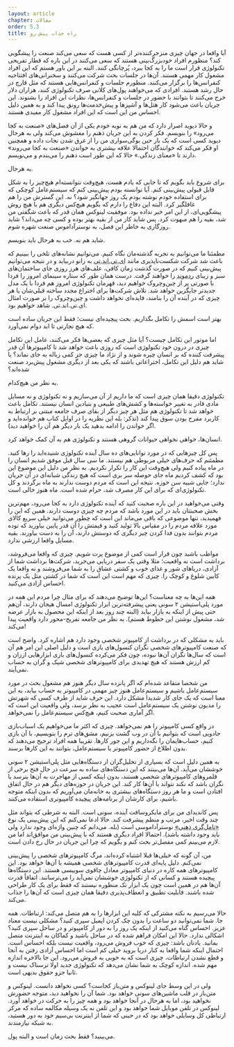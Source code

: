 ```yaml
---
layout: article
chapter: مقالات
order: 5.3
title: راه جذاب پیش رو
---
```




آیا واقعا در جهان چیزی منزجرکننده‌تر از کسی هست که سعی می‌کند صنعت را پیشگویی کند؟ منظورم افراد خودبزرگ‌بینی هستند که سعی می‌کنند در این باره که قطار تفریحی تکنولوژی قرار است ما را به کجا ببرد، پُرچانگی کنند. البته بر این باور هستم که این افراد مشغول کار مهمی هستند. آن‌ها در جلسات بحث شرکت می‌کنند و سخنرانی‌های افتتاحیه کنفرانس‌ها را برگزار می‌کنند. منظورم جلسات و کنفرانس‌هایی هستند که مثل قارچ در حال رشد هستند. افرادی که می‌خواهند پول‌های کلانی صرف تکنولوژی کنند، هزاران دلار خرج می‌کنند تا بتوانند با حضور در جلسات و کنفرانس‌ها، نظرات این افراد را بشنوند. این جریان باعث می‌شود کار هتل‌ها و آشپزها و پیش‌خدمت‌ها رونق پیدا کند و به همین دلیل احساس من این است که این افراد مشغول کار مفیدی هستند.

و حالا دیوید اصرار دارد که من هم به نوبه خودم یکی از آن فصل‌های «صنعت به کجا می‌رود» را بنویسم. فکر کردن به این جریان ذهنم را مغشوش می‌کند ولی به هرحال دیوید کسی است که یک بار حین بوگی‌سواری من را از غرق شدن نجات داده و همچنین او فکر می‌کند که خوانندگان احتمالا علاقه بیشتری به خواندن «صنعت به کجا می‌روند» دارند تا «معنای زندگی.» حالا که این طور است دهنم را می‌بندم و می‌نویسم.

به هرحال.

برای شروع باید بگویم که تا جایی که یادم هست، هیچ‌وقت نتوانسته‌ام هیچ‌چیز را به شکل قابل قبولی پیش‌بینی کنم. آیا توانسته بودم پیش‌بینی کنم که سیستم‌عامل کوچکی که برای استفاده خودم نوشته بودم یک روز جهانگیر شود؟ نه. این گسترش من را هم غافلگیر کرد. البته این دفاع را دارم که بگویم هیچ‌کس دیگری هم با هیچ روش پیشگویی‌ای، از این امر خبر نداده بود. موفقیت لینوکس همان قدر که باعث شگفتی من شد، بقیه را هم مبهوت کرد. پس شاید کار من از بقیه بهتر بوده و کسی چه می‌داند؟ شاید روزگاری به خاطر این فصل، به نوسترآداموس صنعت شهره شوم.

شاید هم نه. خب به هرحال باید بنویسم.

مطمئنا ما می‌توانیم به تجربه گذشته‌مان نگاه کنیم. می‌توانیم نشانه‌های تلخی را ببینیم که باعث شد شرکت شکست‌ناپذیری مانند <abbr title="AT&T">ای.تی.اند.تی</abbr > به زانو دربیاید و در نتیجه می‌توانیم پیش‌بینی کنیم که در صورت گذشت زمان کافی، علف‌های هرز روزی جای ساختمان‌های سبز و زیبای <abbr title="Redmond - مقر اصلی شرکت مایکروسافت">ردموند</abbr > را خواهند گرفت. درست همان طور که ستاره سینمای امروز را فردا با صورتی پر از چین‌و‌چروک خواهیم دید، قهرمان تکنولوژی امروز هم فردا با یک مدل جدیدتر جایگزین خواهد شد. تلاش شرکت‌ها برای اختراع مجدد ساخته قبلی‌شان یا هر چیزی که در آینده آن را بنامند، فایده‌ای نخواهد داشت و چین‌وچروک را بر صورت امثال ای.تی.اند.تی. شاهد خواهیم بود.

بهتر است اسمش را تکامل بگذاریم. بحث پیچیده‌ای نیست؛ فقط این جریان ساده است که هیچ تجارتی تا ابد دوام نمی‌آورد.

اما موتور این تکامل چیست؟‌ آیا مثل چیزی که بعضی‌ها فکر می‌کنند، عامل این تکامل چیزی در درون خود تکنولوژی است که روزی باعث خواهد شد تا کامپیوترها آن قدر پیشرفت کننده که بر انسان چیره شوند و از نژاد ما چیزی جز کمی زباله به جای نماند؟ یا شاید هم دلیل این تکامل، اختراعاتی باشند که یکی بعد از دیگری مشغول پیش‌برد صنعت شده‌اند؟

به نظر من هیچ‌کدام.

تکنولوژی دقیقا همان چیزی است که ما داریم از آن می‌سازیم و نه تکنولوژی و نه مسایل مادی قادر به تغییر خواسته‌ها و کشش‌های طبیعی و بنیادین انسان نیستند. تکامل باعث خواهد شد تا تکنولوژی هم مثل هر چیز دیگر از بقای صرف جامعه مبتنی بر ارتباط به کاربرد مفرح بودن سوق پیدا کند (تذکر: بله این نظریه را در اوایل کتاب هم خوانده‌اید و اگر خواندن را ادامه بدهید یک بار دیگر هم آن را خواهید دید).

انسان‌ها، خواهی نخواهی حیوانات گروهی هستند و تکنولوژی هم به آن کمک خواهد کرد.

پس کل چیزهایی که در مورد توانایی‌های ده سال آینده تکنولوژی شنیده‌اید را رها کنید. مطمئنم که حرف‌های خیلی مربوطی هم نیستند. ما سی سال قبل موفق شدیم انسان را در ماه پیاده کنیم ولی هیچ‌وقت این کار را تکرار نکردیم. به نظر من دلیل این موضوع این بود که کشف کردیم ماه جای حوصله سر بری است که هیچ زندگی شبانه‌ای در آن جریان ندارد؛ جایی شبیه سن خوزه. نتیجه این است که مردم دوست ندارند به ماه برگردند و کل تکنولوژی‌ای که برای این کار مصرف شد، حرام شده است. ماه هنوز خالی است.

وقتی می‌خواهید در این باره صحبت کنید که آینده تکنولوژی دارد به کجا می‌رود، مهم‌ترین بخش صحبتتان باید در این مورد باشد که مردم چه چیزی دوست دارند. همین که این را فهمیدید، تنها موضوعی که باقی می‌ماند این است که چطور می‌توانید خیلی سریع کالای مورد علاقه مردم را در مقیاس بالا تولید کنید و قیمتش را آن قدر پایین بیاورید که توده مردم بتوانند بدون فدا کردن چیز دیگری که دوستش دارند، آن را به دست بیاورند. بقیه مسایل واقعا ارزشی ندارد.

مواظب باشید چون قرار است کمی از موضوع پرت شویم. چیزی که واقعا می‌فروشد، برداشت است نه واقعیت؛ مثلا وقتی یک سفر دریایی می‌خرید، شرکت‌ها برداشت شما از آزادی، دریاهای شور و غذای خوب و کشتی عشاق را به شما می‌فروشند و نه واقعا یک کابین شلوغ و کوچک را. چیزی که مهم است این است که شما در کشتی مثل یک پرنده احساس آزادی می‌کنید.

همه این‌ها به چه معناست؟ این‌ها توضیح می‌دهند که برای مثال چرا مردم این همه در مورد پلی‌استیشن ۲ سونی یعنی پیشرفته‌ترین ابزار تکنولوژی امسال هیجان دارند، آن‌هم حتی پیش از اینکه به بازار بیاید (البته چند روز بعد از اینکه این محصول به بازار عرضه شد، مشغول نوشتن این خطوط هستم). به نظر من جامعه تفریح-محور دارد واقعیت پیدا می‌کند!

باید به مشکلی که در برداشت از کامپیوتر شخصی وجود دارد هم اشاره کرد. واضح است که صنعت کامپیوترهای شخصی نگران کنسول‌های بازی است و دلیل اصلی این امر هم آن است که سال‌ها نگران آن‌ها نبوده، چون فکر می‌کرده کنسول‌های بازی ابزارهایی ارزان و کم ارزش هستند که هیچ تهدیدی برای کامپیوترهای شخصی شیک و گران به حساب نمی‌آیند.

من شخصا متقاعد شده‌ام که اگر پانزده سال دیگر هنوز هم مشغول بحث در مورد سیستم‌عامل باشیم و سیستم‌عامل هنوز چیز مهمی در کامپیوتر به حساب بیاید، به این معنا است که یک جای کار شدیدا مشکل دارد. این حرف شاید از طرف کسی که شهرتش را مدیون نوشتن یک سیستم‌عامل است عجیب به نظر برسد، ولی واقعیت این است که اگر آماری صحبت کنیم، هیچ‌کس سیستم‌عامل را نمی‌خواهد.

در واقع کسی کامپیوتر را هم نمی‌خواهد. چیزی که اکثر ما می‌خواهیم یک اسباب‌بازی جادویی است که بتوانیم با آن در وب گشت بزنیم، مشق‌های ترم را بنویسیم، با آن بازی کنیم، حساب‌هایمان را نگه‌داریم و این جور کارها. تقریبا همه افراد ترجیح می‌دهند که بدون اطلاع از حضور کامپیوتر یا سیستم‌عامل، بتوانند به این کارها برسند.

به همین دلیل است که بسیاری از تحلیل‌گران از دستگاه‌هایی مثل پلی‌استیشن ۲ سونی خوششان می‌آید. آن‌ها می‌بینند که این دستگاه‌های ساده به سرعت در حال فتح برخی از قلمروهای کامپیوترهای شخصی هستند، بدون اینکه کسی از مهاجرت به آن‌ها بترسد یا نگران باشد که نکند نتواند با آن‌ها کار کند. این جریان در حوزه‌های دیگر هم در حال اتفاق افتادن است و ما هر روز دستگاه‌های بیشتری به خانه‌مان می‌آوریم که بدون اینکه متوجه باشیم، برای کارشان از برنامه‌های پیچیده کامپیوتری استفاده می‌کنند.

پس کاندیدای من برای مایکروسافت آینده،‌ سونی است. البته به شرطی که بتواند مثل چند وقت اخیر، مرتب و منظم پیشرفت کند. حالا ادعا نمی‌کنم که این پیش‌بینی یک نوع <abbr title="mindbogglingness">«تامل‌گری ذهنی»</abbr > نوسترآداموسی است (بله. می‌دانم که چنین واژه‌ای وجود ندارد ولی باید وجود داشته باشد). احتمالا افراد دیگری هستند که با پیش‌بینی من موافق‌اند اما من لازم می‌بینم کمی مفصل‌تر بحث کنم و بگویم که چرا این جریان در حال رخ دادن است.

من، آن گونه که خیلی‌ها قبلا اشتباه کرده‌اند، مرگ کامپیوترهای شخصی را پیش‌بینی نمی‌کنم. دلیل پایه‌ای قدرت کامپیوترهای شخصی همیشه با آن‌ها خواهد بود. این کامپیوترهای همه کاره در دنیای کامپیوتر معادل چاقوی سوییسی هستند. این دستگاه‌ها پیچیده هستند و کسانی که از تکنولوژی خوششان نمی‌آید را می‌ترسانند. اتفاقاً قدرت آن‌ها هم در همین است چون یک ابزار تک منظوره نیستند که فقط برای یک کار طراحی شده باشند. قابلیت تطبیق و انعطاف‌پذیری دقیقا همان‌ چیزی است که آن‌ها را جذاب می‌کند.

حالا می‌رسیم به نکته‌ مشترکی که کلیه این ابزارها را به هم متصل می‌کند: ارتباطات. همه جا. شما نمی‌توانید دو ساعت را بدون چک کردن ایمیل سپری کنید؟ مشکلی نیست معتاد عزیز. احساس گناه می‌کنید از اینکه یک روز را به دور از کامپیوتر و در ساحل سپری کنید؟ اشکالی ندارد. حالا این امکان فراهم شده که در ساحل باشید و کماکان به اینترنت متصل بمانید. یادتان باشد: چیزی که خوب فروش می‌رود، واقعیت نیست بلکه احساس است. احتمال اینکه شما واقعا به کنار دریا بروید خیلی کم است اما احساس آزادی رفتن به آنجا و قطع نشدن ارتباطات، چیزی است که به خوبی به فروش می‌رود. این جا بالاخره اندازه مهم شده. اندازه کوچک به شما نشان می‌دهد که تکنولوژی جدید اولا ترسناک نیست و ثانیا جزو حقوق بدیهی است.

ولی در این وسط جای لینوکس و متن‌باز کجاست؟ کسی نخواهد دانست. لینوکس و متن‌باز در قلب ماشین‌های سونی خواهد بود. شما آن را نخواهید دید، متوجه حضورش نخواهید بود، اما به هرحال در آنجا خواهد بود و همه چیز را به حرکت در خواهد آورد. لینوکس در تلفن موبایل شما خواهد بود و این تلفن نه یک وسیله مکالمه ساده که مرکز ارتباطی کل وسایلی خواهد بود که در حینی که شما از اینترنت بی‌سیم خود به دور هستید، به شبکه نیازمندند.

می‌بینید؟ فقط بحث زمان است و البته پول.



